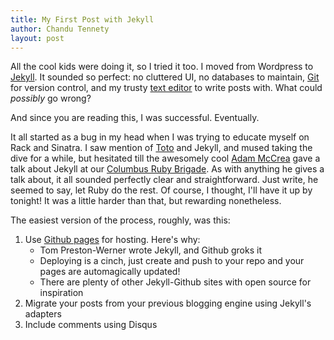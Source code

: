```yaml
---
title: My First Post with Jekyll
author: Chandu Tennety
layout: post
---
```


All the cool kids were doing it, so I tried it too. I moved from Wordpress to [Jekyll](http://jekyllrb.com). It sounded so perfect: no cluttered UI, no databases to maintain, [Git](http://git-scm.com) for version control, and my trusty [text editor](http://www.vim.org) to write posts with. What could _possibly_ go wrong?

And since you are reading this, I was successful. Eventually.

It all started as a bug in my head when I was trying to educate myself on Rack and Sinatra. I saw mention of [Toto](http://cloudhead.io/toto) and Jekyll, and mused taking the dive for a while, but hesitated till the awesomely cool [Adam McCrea](http://twitter.com/adamlogic) gave a talk about Jekyll at our [Columbus Ruby Brigade](http://columbusrb.com). As with anything he gives a talk about, it all sounded perfectly clear and straightforward. Just write, he seemed to say, let Ruby do the rest. Of course, I thought, I'll have it up by tonight! It was a little harder than that, but rewarding nonetheless.

The easiest version of the process, roughly, was this:

  1. Use [Github pages](http://pages.github.com) for hosting. Here's why:
      * Tom Preston-Werner wrote Jekyll, and Github groks it
      * Deploying is a cinch, just create and push to your repo and your pages are automagically updated!
      * There are plenty of other Jekyll-Github sites with open source for inspiration
  1. Migrate your posts from your previous blogging engine using Jekyll's adapters
  1. Include comments using Disqus 

